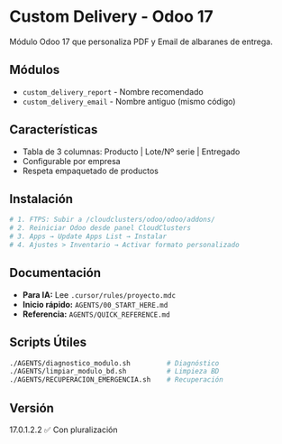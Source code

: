 # Custom Delivery - Odoo 17

Módulo Odoo 17 que personaliza PDF y Email de albaranes de entrega.

## Módulos
- `custom_delivery_report` - Nombre recomendado
- `custom_delivery_email` - Nombre antiguo (mismo código)

## Características
- Tabla de 3 columnas: Producto | Lote/Nº serie | Entregado
- Configurable por empresa
- Respeta empaquetado de productos

## Instalación
```bash
# 1. FTPS: Subir a /cloudclusters/odoo/odoo/addons/
# 2. Reiniciar Odoo desde panel CloudClusters
# 3. Apps → Update Apps List → Instalar
# 4. Ajustes > Inventario → Activar formato personalizado
```

## Documentación
- **Para IA:** Lee `.cursor/rules/proyecto.mdc`
- **Inicio rápido:** `AGENTS/00_START_HERE.md`
- **Referencia:** `AGENTS/QUICK_REFERENCE.md`

## Scripts Útiles
```bash
./AGENTS/diagnostico_modulo.sh         # Diagnóstico
./AGENTS/limpiar_modulo_bd.sh          # Limpieza BD
./AGENTS/RECUPERACION_EMERGENCIA.sh    # Recuperación
```

## Versión
17.0.1.2.2 ✅ Con pluralización

